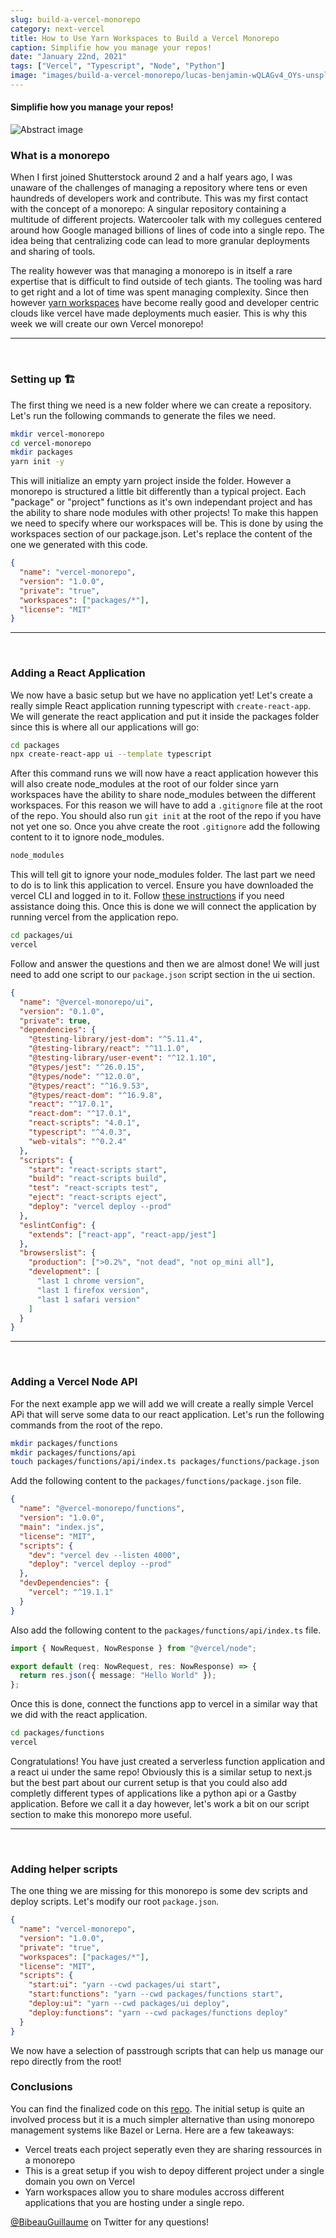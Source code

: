 ```yaml
---
slug: build-a-vercel-monorepo
category: next-vercel
title: How to Use Yarn Workspaces to Build a Vercel Monorepo
caption: Simplifie how you manage your repos!
date: "January 22nd, 2021"
tags: ["Vercel", "Typescript", "Node", "Python"]
image: "images/build-a-vercel-monorepo/lucas-benjamin-wQLAGv4_OYs-unsplash.jpg"
---
```


#### **Simplifie how you manage your repos!**

![Abstract image](images/build-a-vercel-monorepo/lucas-benjamin-wQLAGv4_OYs-unsplash.jpg)

### **What is a monorepo**

When I first joined Shutterstock around 2 and a half years ago, I was unaware of the challenges of managing a repository where tens or even haundreds of developers work and contribute. This was my first contact with the concept of a monorepo: A singular repository containing a multitude of different projects. Watercooler talk with my collegues centered around how Google managed billions of lines of code into a single repo. The idea being that centralizing code can lead to more granular deployments and sharing of tools.

The reality however was that managing a monorepo is in itself a rare expertise that is difficult to find outside of tech giants. The tooling was hard to get right and a lot of time was spent managing complexity. Since then however [yarn workspaces](https://classic.yarnpkg.com/en/docs/workspaces/) have become really good and developer centric clouds like vercel have made deployments much easier. This is why this week we will create our own Vercel monorepo!

<hr />
<br />

### **Setting up 🏗️**

The first thing we need is a new folder where we can create a repository. Let's run the following commands to generate the files we need.

```bash
mkdir vercel-monorepo
cd vercel-monorepo
mkdir packages
yarn init -y
```

This will initialize an empty yarn project inside the folder. However a monorepo is structured a little bit differently than a typical project. Each "package" or "project" functions as it's own independant project and has the ability to share node modules with other projects! To make this happen we need to specify where our workspaces will be. This is done by using the workspaces section of our package.json. Let's replace the content of the one we generated with this code.

```json
{
  "name": "vercel-monorepo",
  "version": "1.0.0",
  "private": "true",
  "workspaces": ["packages/*"],
  "license": "MIT"
}
```

<hr />
<br />

### **Adding a React Application**

We now have a basic setup but we have no application yet! Let's create a really simple React application running typescript with `create-react-app`. We will generate the react application and put it inside the packages folder since this is where all our applications will go:

```bash
cd packages
npx create-react-app ui --template typescript
```

After this command runs we will now have a react application however this will also create node_modules at the root of our folder since yarn workspaces have the ability to share node_modules between the different workspaces. For this reason we will have to add a `.gitignore` file at the root of the repo. You should also run `git init` at the root of the repo if you have not yet one so. Once you ahve create the root `.gitignore` add the following content to it to ignore node_modules.

```txt
node_modules
```

This will tell git to ignore your node_modules folder. The last part we need to do is to link this application to vercel. Ensure you have downloaded the vercel CLI and logged in to it. Follow [these instructions](https://vercel.com/docs/cli#commands/login) if you need assistance doing this. Once this is done we will connect the application by running vercel from the application repo.

```bash
cd packages/ui
vercel
```

Follow and answer the questions and then we are almost done! We will just need to add one script to our `package.json` script section in the ui section.

```json
{
  "name": "@vercel-monorepo/ui",
  "version": "0.1.0",
  "private": true,
  "dependencies": {
    "@testing-library/jest-dom": "^5.11.4",
    "@testing-library/react": "^11.1.0",
    "@testing-library/user-event": "^12.1.10",
    "@types/jest": "^26.0.15",
    "@types/node": "^12.0.0",
    "@types/react": "^16.9.53",
    "@types/react-dom": "^16.9.8",
    "react": "^17.0.1",
    "react-dom": "^17.0.1",
    "react-scripts": "4.0.1",
    "typescript": "^4.0.3",
    "web-vitals": "^0.2.4"
  },
  "scripts": {
    "start": "react-scripts start",
    "build": "react-scripts build",
    "test": "react-scripts test",
    "eject": "react-scripts eject",
    "deploy": "vercel deploy --prod"
  },
  "eslintConfig": {
    "extends": ["react-app", "react-app/jest"]
  },
  "browserslist": {
    "production": [">0.2%", "not dead", "not op_mini all"],
    "development": [
      "last 1 chrome version",
      "last 1 firefox version",
      "last 1 safari version"
    ]
  }
}
```

<hr />
<br />

### **Adding a Vercel Node API**

For the next example app we will add we will create a really simple Vercel APi that will serve some data to our react application. Let's run the following commands from the root of the repo.

```bash
mkdir packages/functions
mkdir packages/functions/api
touch packages/functions/api/index.ts packages/functions/package.json
```

Add the following content to the `packages/functions/package.json` file.

```json
{
  "name": "@vercel-monorepo/functions",
  "version": "1.0.0",
  "main": "index.js",
  "license": "MIT",
  "scripts": {
    "dev": "vercel dev --listen 4000",
    "deploy": "vercel deploy --prod"
  },
  "devDependencies": {
    "vercel": "^19.1.1"
  }
}
```

Also add the following content to the `packages/functions/api/index.ts` file.

```ts
import { NowRequest, NowResponse } from "@vercel/node";

export default (req: NowRequest, res: NowResponse) => {
  return res.json({ message: "Hello World" });
};
```

Once this is done, connect the functions app to vercel in a similar way that we did with the react application.

```bash
cd packages/functions
vercel
```

Congratulations! You have just created a serverless function application and a react ui under the same repo! Obviously this is a similar setup to next.js but the best part about our current setup is that you could also add completly different types of applications like a python api or a Gastby application. Before we call it a day however, let's work a bit on our script section to make this monorepo more useful.

<hr />
<br />

### **Adding helper scripts**

The one thing we are missing for this monorepo is some dev scripts and deploy scripts. Let's modify our root `package.json`.

```json
{
  "name": "vercel-monorepo",
  "version": "1.0.0",
  "private": "true",
  "workspaces": ["packages/*"],
  "license": "MIT",
  "scripts": {
    "start:ui": "yarn --cwd packages/ui start",
    "start:functions": "yarn --cwd packages/functions start",
    "deploy:ui": "yarn --cwd packages/ui deploy",
    "deploy:functions": "yarn --cwd packages/functions deploy"
  }
}
```

We now have a selection of passtrough scripts that can help us manage our repo directly from the root!

### **Conclusions**

You can find the finalized code on this [repo](https://github.com/gbibeaul/vercel-monorepo). The initial setup is quite an involved process but it is a much simpler alternative than using monorepo management systems like Bazel or Lerna. Here are a few takeaways:

- Vercel treats each project seperatly even they are sharing ressources in a monorepo
- This is a great setup if you wish to depoy different project under a single domain you own on Vercel
- Yarn workspaces allow you to share modules accross different applications that you are hosting under a single repo.

[@BibeauGuillaume](https://twitter.com/BibeauGuillaume) on Twitter for any questions!
